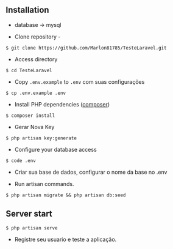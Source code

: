 ## Installation

- database -> mysql

- Clone repository -
```
$ git clone https://github.com/Marlon81785/TesteLaravel.git
```
- Access directory
```
$ cd TesteLaravel
```

- Copy `.env.example` to `.env` com suas configurações
```
$ cp .env.example .env
```

- Install PHP dependencies ([composer](http://getcomposer.org))
```
$ composer install
```

- Gerar Nova Key
```
$ php artisan key:generate
```

- Configure your database access
```
$ code .env
```
- Criar sua base de dados, configurar o nome da base no .env


- Run artisan commands.
```
$ php artisan migrate && php artisan db:seed
```

## Server start
```
$ php artisan serve
```
- Registre seu usuario e teste a aplicação.
